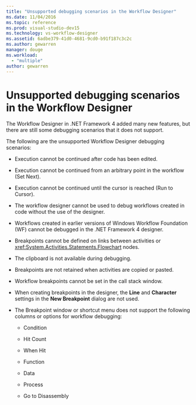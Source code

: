 ```yaml
---
title: "Unsupported debugging scenarios in the Workflow Designer"
ms.date: 11/04/2016
ms.topic: reference
ms.prod: visual-studio-dev15
ms.technology: vs-workflow-designer
ms.assetid: 6adbe379-41d0-4681-9cd0-b91f187c3c2c
ms.author: gewarren
manager: douge
ms.workload:
  - "multiple"
author: gewarren
---
```

# Unsupported debugging scenarios in the Workflow Designer

The Workflow Designer in .NET Framework 4 added many new features, but there are still some debugging scenarios that it does not support.

The following are the unsupported Workflow Designer debugging scenarios:

-   Execution cannot be continued after code has been edited.

-   Execution cannot be continued from an arbitrary point in the workflow (Set Next).

-   Execution cannot be continued until the cursor is reached (Run to Cursor).

-   The workflow designer cannot be used to debug workflows created in code without the use of the designer.

-   Workflows created in earlier versions of Windows Workflow Foundation (WF) cannot be debugged in the .NET Framework 4 designer.

-   Breakpoints cannot be defined on links between activities or <xref:System.Activities.Statements.Flowchart> nodes.

-   The clipboard is not available during debugging.

-   Breakpoints are not retained when activities are copied or pasted.

-   Workflow breakpoints cannot be set in the call stack window.

-   When creating breakpoints in the designer, the **Line** and **Character** settings in the **New Breakpoint** dialog are not used.

-   The Breakpoint window or shortcut menu does not support the following columns or options for workflow debugging:

    -   Condition

    -   Hit Count

    -   When Hit

    -   Function

    -   Data

    -   Process

    -   Go to Disassembly